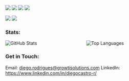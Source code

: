 <p>
<img src="https://img.shields.io/badge/html5-%23E34F26.svg?style=for-the-badge&logo=html5&logoColor=white"></img>
<img src="https://img.shields.io/badge/css3-%231572B6.svg?style=for-the-badge&logo=css3&logoColor=white"></img>
<img src="https://img.shields.io/badge/typescript-%23007ACC.svg?style=for-the-badge&logo=typescript&logoColor=white"></img>
<img src="https://img.shields.io/badge/javascript-%23323330.svg?style=for-the-badge&logo=javascript&logoColor=%23F7DF1E"></src>
</p>

<img src="https://img.shields.io/badge/elixir-%234B275F.svg?style=for-the-badge&logo=elixir&logoColor=white"></img>
<img src="https://img.shields.io/badge/node.js-6DA55F?style=for-the-badge&logo=node.js&logoColor=white"></img>


### Stats:

<p float="right">
  <img src="https://github-readme-stats.vercel.app/api?username=DiegoCastro-R&show_icons=true&theme=dark" alt="GitHub Stats"></img>
  &nbsp &nbsp &nbsp &nbsp &nbsp &nbsp &nbsp &nbsp &nbsp &nbsp &nbsp &nbsp &nbsp &nbsp &nbsp &nbsp &nbsp &nbsp &nbsp
  <img src="https://github-readme-stats.vercel.app/api/top-langs/?username=DiegoCastro-R&theme=dark" alt="Top Languages"></img>
  
</p>




### Get in Touch:

Email: diego.rodrigues@growtisolutions.com
LinkedIn: https://www.linkedin.com/in/diegocastro-r/
